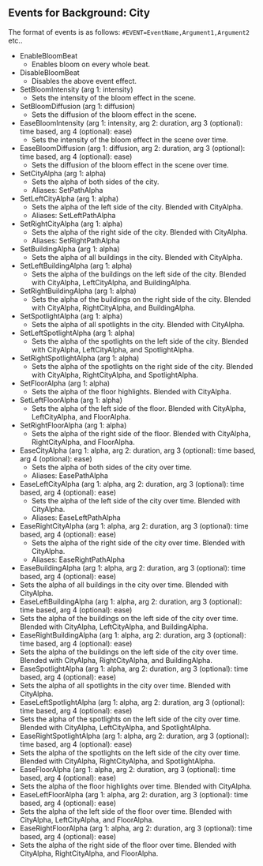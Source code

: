 ## Events for Background: City

The format of events is as follows: `#EVENT=EventName,Argument1,Argument2` etc..

- EnableBloomBeat
  - Enables bloom on every whole beat.
- DisableBloomBeat
  - Disables the above event effect.
- SetBloomIntensity (arg 1: intensity)
  - Sets the intensity of the bloom effect in the scene.
- SetBloomDiffusion (arg 1: diffusion)
  - Sets the diffusion of the bloom effect in the scene.
- EaseBloomIntensity (arg 1: intensity, arg 2: duration, arg 3 (optional): time based, arg 4 (optional): ease)
  - Sets the intensity of the bloom effect in the scene over time.
- EaseBloomDiffusion (arg 1: diffusion, arg 2: duration, arg 3 (optional): time based, arg 4 (optional): ease)
  - Sets the diffusion of the bloom effect in the scene over time.
- SetCityAlpha (arg 1: alpha)
  - Sets the alpha of both sides of the city.
  - Aliases: SetPathAlpha
- SetLeftCityAlpha (arg 1: alpha)
  - Sets the alpha of the left side of the city. Blended with CityAlpha.
  - Aliases: SetLeftPathAlpha
- SetRightCityAlpha (arg 1: alpha)
  - Sets the alpha of the right side of the city. Blended with CityAlpha.
  - Aliases: SetRightPathAlpha
- SetBuildingAlpha (arg 1: alpha)
  - Sets the alpha of all buildings in the city. Blended with CityAlpha.
- SetLeftBuildingAlpha (arg 1: alpha)
  - Sets the alpha of the buildings on the left side of the city. Blended with CityAlpha, LeftCityAlpha, and BuildingAlpha.
- SetRightBuildingAlpha (arg 1: alpha)
  - Sets the alpha of the buildings on the right side of the city. Blended with CityAlpha, RightCityAlpha, and BuildingAlpha.
- SetSpotlightAlpha (arg 1: alpha)
  - Sets the alpha of all spotlights in the city. Blended with CityAlpha.
- SetLeftSpotlightAlpha (arg 1: alpha)
  - Sets the alpha of the spotlights on the left side of the city. Blended with CityAlpha, LeftCityAlpha, and SpotlightAlpha.
- SetRightSpotlightAlpha (arg 1: alpha)
  - Sets the alpha of the spotlights on the right side of the city. Blended with CityAlpha, RightCityAlpha, and SpotlightAlpha.
- SetFloorAlpha (arg 1: alpha)
  - Sets the alpha of the floor highlights. Blended with CityAlpha.
- SetLeftFloorAlpha (arg 1: alpha)
  - Sets the alpha of the left side of the floor. Blended with CityAlpha, LeftCityAlpha, and FloorAlpha.
- SetRightFloorAlpha (arg 1: alpha)
  - Sets the alpha of the right side of the floor. Blended with CityAlpha, RightCityAlpha, and FloorAlpha.
- EaseCityAlpha (arg 1: alpha, arg 2: duration, arg 3 (optional): time based, arg 4 (optional): ease)
  - Sets the alpha of both sides of the city over time.
  - Aliases: EasePathAlpha
- EaseLeftCityAlpha (arg 1: alpha, arg 2: duration, arg 3 (optional): time based, arg 4 (optional): ease)
  - Sets the alpha of the left side of the city over time. Blended with CityAlpha.
  - Aliases: EaseLeftPathAlpha
- EaseRightCityAlpha (arg 1: alpha, arg 2: duration, arg 3 (optional): time based, arg 4 (optional): ease)
  - Sets the alpha of the right side of the city over time. Blended with CityAlpha.
  - Aliases: EaseRightPathAlpha
- EaseBuildingAlpha (arg 1: alpha, arg 2: duration, arg 3 (optional): time based, arg 4 (optional): ease)
 - Sets the alpha of all buildings in the city over time. Blended with CityAlpha.
- EaseLeftBuildingAlpha (arg 1: alpha, arg 2: duration, arg 3 (optional): time based, arg 4 (optional): ease)
 - Sets the alpha of the buildings on the left side of the city over time. Blended with CityAlpha, LeftCityAlpha, and BuildingAlpha.
- EaseRightBuildingAlpha (arg 1: alpha, arg 2: duration, arg 3 (optional): time based, arg 4 (optional): ease)
 - Sets the alpha of the buildings on the left side of the city over time. Blended with CityAlpha, RightCityAlpha, and BuildingAlpha.
- EaseSpotlightAlpha (arg 1: alpha, arg 2: duration, arg 3 (optional): time based, arg 4 (optional): ease)
 - Sets the alpha of all spotlights in the city over time. Blended with CityAlpha.
- EaseLeftSpotlightAlpha (arg 1: alpha, arg 2: duration, arg 3 (optional): time based, arg 4 (optional): ease)
 - Sets the alpha of the spotlights on the left side of the city over time. Blended with CityAlpha, LeftCityAlpha, and SpotlightAlpha.
- EaseRightSpotlightAlpha (arg 1: alpha, arg 2: duration, arg 3 (optional): time based, arg 4 (optional): ease)
 - Sets the alpha of the spotlights on the left side of the city over time. Blended with CityAlpha, RightCityAlpha, and SpotlightAlpha.
- EaseFloorAlpha (arg 1: alpha, arg 2: duration, arg 3 (optional): time based, arg 4 (optional): ease)
 - Sets the alpha of the floor highlights over time. Blended with CityAlpha.
- EaseLeftFloorAlpha (arg 1: alpha, arg 2: duration, arg 3 (optional): time based, arg 4 (optional): ease)
 - Sets the alpha of the left side of the floor over time. Blended with CityAlpha, LeftCityAlpha, and FloorAlpha.
- EaseRightFloorAlpha (arg 1: alpha, arg 2: duration, arg 3 (optional): time based, arg 4 (optional): ease)
 - Sets the alpha of the right side of the floor over time. Blended with CityAlpha, RightCityAlpha, and FloorAlpha.